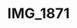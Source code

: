 ---
title: IMG_1871
layout: image
categories: [valokuvat]
box-image: valokuvat/IMG_1871-kuutio.jpg
image: valokuvat/IMG_1871.jpg
hide_title_on_box: true
---